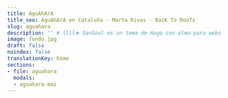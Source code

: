 ```yaml
---
title: AguAhArA
title_seo: AguAhArA en Cataluña - Marta Rivas - BacK To RooTs
slug: aguahara
description: '' # llll➤ SanSoul es un tema de Hugo con alma para webs de servicios ✅ por lorensansol.
image: fondo.jpg
draft: false
noindex: false
translationKey: home
sections:
- file: aguahara
  modals:
  - aguahara-mas
---
```

